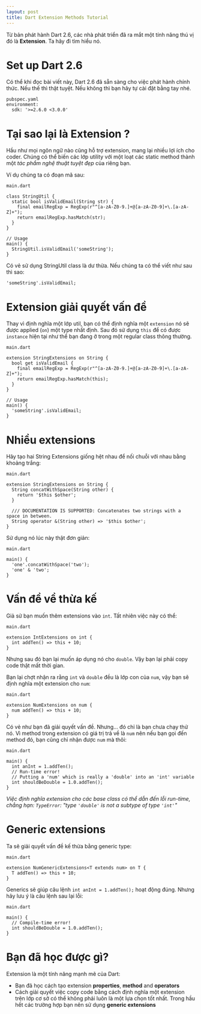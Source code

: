 ```yaml
---
layout: post
title: Dart Extension Methods Tutorial
---
```

Từ bản phát hành Dart 2.6, các nhà phát triển đã ra mắt một tính năng thú vị đó là **Extension**. Ta hãy đi tìm hiểu nó.

# Set up Dart 2.6

Có thể khi đọc bài viết này, Dart 2.6 đã sẵn sàng cho việc phát hành chính thức. Nếu thế thì thật tuyệt. Nếu không thì bạn hãy tự cài đặt bằng tay nhé.

```
pubspec.yaml
environment:
  sdk: '>=2.6.0 <3.0.0'

```

# Tại sao lại là Extension ?

Hầu như mọi ngôn ngữ nào cũng hỗ trợ extension, mang lại nhiều lợi ích cho coder. Chúng có thể biến các lớp utility với một loạt các static method thành một *tác phẩm nghệ thuật tuyệt đẹp* của riêng bạn.

Ví dụ chúng ta có đoạn mã sau:

```
main.dart
```
```
class StringUtil {
  static bool isValidEmail(String str) {
    final emailRegExp = RegExp(r"^[a-zA-Z0-9.]+@[a-zA-Z0-9]+\.[a-zA-Z]+");
    return emailRegExp.hasMatch(str);
  }
}

// Usage
main() {
  StringUtil.isValidEmail('someString');
}
```

Có vẻ sử dụng StringUtil class là dư thừa. Nếu chúng ta có thể viết như sau thì sao:

``'someString'.isValidEmail;``

# Extension giải quyết vấn đề

Thay vì định nghĩa một lớp util, bạn có thể định nghĩa một `extension` nó sẽ được applied (`on`) một type nhất định. Sau đó sử dụng `this` để có được `instance` hiện tại như thể bạn đang ở trong một regular class thông thường.

```
main.dart
```
```
extension StringExtensions on String {
  bool get isValidEmail {
    final emailRegExp = RegExp(r"^[a-zA-Z0-9.]+@[a-zA-Z0-9]+\.[a-zA-Z]+");
    return emailRegExp.hasMatch(this);
  }
}

// Usage
main() {
  'someString'.isValidEmail;
}
```

# Nhiều extensions

Hãy tạo hai String Extensions giống hệt nhau để nối chuỗi với nhau bằng khoảng trắng:

```
main.dart
```
```
extension StringExtensions on String {
  String concatWithSpace(String other) {
    return '$this $other';
  }

  /// DOCUMENTATION IS SUPPORTED: Concatenates two strings with a space in between.
  String operator &(String other) => '$this $other';
}
```

Sử dụng nó lúc này thật đơn giản:

```
main.dart
```
```
main() {
  'one'.concatWithSpace('two');
  'one' & 'two';
}
```

# Vấn đề về thừa kế

Giả sử bạn muốn thêm extensions vào `int`. Tất nhiên việc này có thể:

```
main.dart
```
```
extension IntExtensions on int {
  int addTen() => this + 10;
}
```

Nhưng sau đó bạn lại muốn áp dụng nó cho `double`. Vậy bạn lại phải copy code thật mất thời gian.

Bạn lại chợt nhận ra rằng `int` và `double` đều là lớp con của `num`, vậy bạn sẽ định nghĩa một extension cho `num`:

```
main.dart
```
```
extension NumExtensions on num {
  num addTen() => this + 10;
}
```

Có vẻ như bạn đã giải quyết vấn đề. Nhưng... đó chỉ là bạn chưa chạy thử nó. Vì method trong extension có giá trị trả về là `num` nên nếu bạn gọi đến method đó, bạn cũng chỉ nhận được `num`  mà thôi:

```
main.dart
```
```
main() {
  int anInt = 1.addTen();
  // Run-time error!
  // Putting a 'num' which is really a 'double' into an 'int' variable
  int shouldBeDouble = 1.0.addTen();
}
```

*Việc định nghĩa extension cho các base class có thể dẫn đến lỗi run-time, chẳng hạn: `TypeError`: "type `'double'` is not a subtype of type `'int'`"*

# Generic extensions

Ta sẽ giải quyết vấn đề kế thừa bằng generic type:

```
main.dart
```
```
extension NumGenericExtensions<T extends num> on T {
  T addTen() => this + 10;
}
```

Generics sẽ giúp câu lệnh `int anInt = 1.addTen();` hoạt động đúng. Nhưng hãy lưu ý là câu lệnh sau lại lỗi:


```
main.dart
```
```
main() {
  // Compile-time error!
  int shouldBeDouble = 1.0.addTen();
}
```

# Bạn đã học được gì?

Extension là một tính năng mạnh mẽ của Dart:
- Bạn đã học cách tạo extension **properties**, **method** and **operators**
- Cách giải quyết việc copy code bằng cách định nghĩa một extension trên lớp cơ sở có thể không phải luôn là một lựa chọn tốt nhất. Trong hầu hết các trường hợp bạn nên sử dụng **generic extensions**
